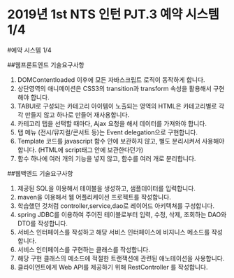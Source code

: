 2019년 1st NTS 인턴 PJT.3 예약 시스템 1/4
======================

#예약 시스템 1/4

##웹프론트엔드 기술요구사항

1. DOMContentloaded 이후에 모든 자바스크립트 로직이 동작하게 합니다.
2. 상단영역의 애니메이션은 CSS3의 transition과 transform 속성을 활용해서 구현해야 합니다.
3. TABUI로 구성되는 카테고리 아이템이 노출되는 영역의 HTML은 카테고리별로 각각 만들지 않고 하나로 만들어 재사용합니다.
4. 카테고리 탭을 선택할 때마다, Ajax 요청을 해서 데이터를 가져와야 합니다.
5. 탭 메뉴 (전시/뮤지컬/콘서트 등)는 Event delegation으로 구현합니다.
6. Template 코드를 javascript 함수 안에 보관하지 않고, 별도 분리시켜서 사용해야 합니다. (HTML에 script태그 안에 보관한다던가)
7. 함수 하나에 여러 개의 기능을 넣지 않고, 함수를 여러 개로 분리합니다.
 

##웹백엔드 기술요구사항

1. 제공된 SQL을 이용해서 테이블을 생성하고, 샘플데이터를 입력합니다.
2. maven을 이용해서 웹 어플리케이션 프로젝트를 작성합니다.
3. 학습했던 것처럼 controller,service,dao로 레이어드 아키텍쳐를 구성합니다.
4. spring JDBC를 이용하여 주어진 테이블로부터 입력, 수정, 삭제, 조회하는 DAO와 DTO를 작성합니다.
5. 서비스 인터페이스를 작성하고 해당 서비스 인터페이스에 비지니스 메소드를 작성합니다.
6. 서비스 인터페이스를 구현하는 클래스를 작성합니다.
7. 해당 구현 클래스의 메소드에 적절한 트랜잭션에 관련된 애노테이션을 사용합니다.
8. 클라이언트에게 Web API를 제공하기 위해 RestController 를 작성합니다.